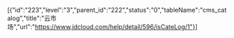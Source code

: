 [{"id":"223","level":"3","parent_id":"222","status":"0","tableName":"cms_catalog","title":"云市场","url":"https://www.jdcloud.com/help/detail/596/isCateLog/1"}]